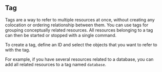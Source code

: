 ## Tag

Tags are a way to refer to multiple resources at once, without
creating any colocation or ordering relationship between them. You can
use tags for grouping conceptually related resources. All resources
belonging to a tag can then be started or stopped with a single
command.

To create a tag, define an ID and select the objects that you want to
refer to with the tag.

For example, if you have several resources related to a database, you
can add all related resources to a tag named `database`.
